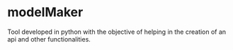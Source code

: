 # modelMaker
Tool developed in python with the objective of helping in the creation of an api and other functionalities.

